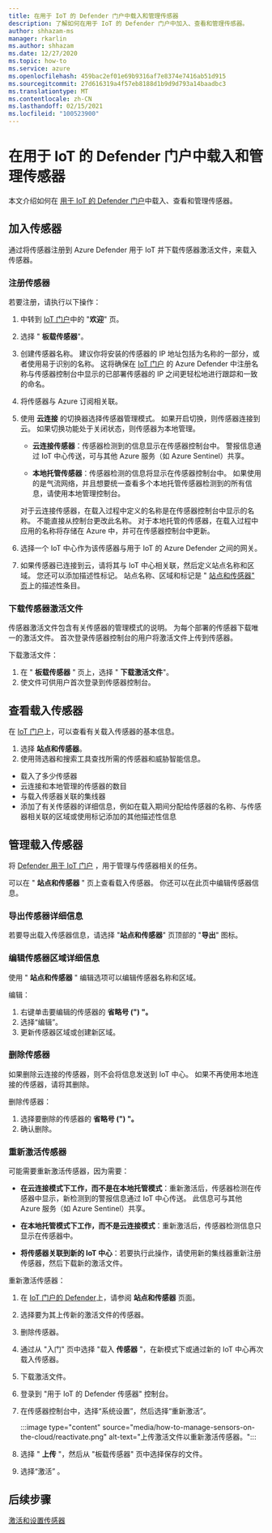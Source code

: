 ```yaml
---
title: 在用于 IoT 的 Defender 门户中载入和管理传感器
description: 了解如何在用于 IoT 的 Defender 门户中加入、查看和管理传感器。
author: shhazam-ms
manager: rkarlin
ms.author: shhazam
ms.date: 12/27/2020
ms.topic: how-to
ms.service: azure
ms.openlocfilehash: 459bac2ef01e69b9316af7e8374e7416ab51d915
ms.sourcegitcommit: 27d616319a4f57eb8188d1b9d9d793a14baadbc3
ms.translationtype: MT
ms.contentlocale: zh-CN
ms.lasthandoff: 02/15/2021
ms.locfileid: "100523900"
---
```

# <a name="onboard-and-manage-sensors-in-the-defender-for-iot-portal"></a>在用于 IoT 的 Defender 门户中载入和管理传感器

本文介绍如何在 [用于 IoT 的 Defender 门户](https://portal.azure.com/#blade/Microsoft_Azure_IoT_Defender/IoTDefenderDashboard/Getting_Started)中载入、查看和管理传感器。

## <a name="onboard-sensors"></a>加入传感器

通过将传感器注册到 Azure Defender 用于 IoT 并下载传感器激活文件，来载入传感器。

### <a name="register-the-sensor"></a>注册传感器

若要注册，请执行以下操作：

1. 中转到 [IoT 门户](https://portal.azure.com/#blade/Microsoft_Azure_IoT_Defender/IoTDefenderDashboard/Getting_Started)中的 "**欢迎**" 页。
1. 选择 " **板载传感器**"。
1. 创建传感器名称。 建议你将安装的传感器的 IP 地址包括为名称的一部分，或者使用易于识别的名称。 这将确保在 [IoT 门户](https://portal.azure.com/#blade/Microsoft_Azure_IoT_Defender/IoTDefenderDashboard/Getting_Started) 的 Azure Defender 中注册名称与传感器控制台中显示的已部署传感器的 IP 之间更轻松地进行跟踪和一致的命名。
1. 将传感器与 Azure 订阅相关联。
1. 使用 **云连接** 的切换器选择传感器管理模式。 如果开启切换，则传感器连接到云。 如果切换功能处于关闭状态，则传感器为本地管理。

   - **云连接传感器**：传感器检测到的信息显示在传感器控制台中。 警报信息通过 IoT 中心传送，可与其他 Azure 服务（如 Azure Sentinel）共享。

   - **本地托管传感器**：传感器检测的信息将显示在传感器控制台中。 如果使用的是气流网络，并且想要统一查看多个本地托管传感器检测到的所有信息，请使用本地管理控制台。

   对于云连接传感器，在载入过程中定义的名称是在传感器控制台中显示的名称。 不能直接从控制台更改此名称。 对于本地托管的传感器，在载入过程中应用的名称将存储在 Azure 中，并可在传感器控制台中更新。

1. 选择一个 IoT 中心作为该传感器与用于 IoT 的 Azure Defender 之间的网关。
1. 如果传感器已连接到云，请将其与 IoT 中心相关联，然后定义站点名称和区域。 您还可以添加描述性标记。 站点名称、区域和标记是 " [站点和传感器" 页](#view-onboarded-sensors)上的描述性条目。

### <a name="download-the-sensor-activation-file"></a>下载传感器激活文件

传感器激活文件包含有关传感器的管理模式的说明。 为每个部署的传感器下载唯一的激活文件。 首次登录传感器控制台的用户将激活文件上传到传感器。

下载激活文件：

1. 在 " **板载传感器** " 页上，选择 " **下载激活文件**"。
1. 使文件可供用户首次登录到传感器控制台。

## <a name="view-onboarded-sensors"></a>查看载入传感器

在 [IoT 门户](https://portal.azure.com/#blade/Microsoft_Azure_IoT_Defender/IoTDefenderDashboard/Getting_Started)上，可以查看有关载入传感器的基本信息。

1. 选择 **站点和传感器**。
1. 使用筛选器和搜索工具查找所需的传感器和威胁智能信息。

- 载入了多少传感器
- 云连接和本地管理的传感器的数目
- 与载入传感器关联的集线器
- 添加了有关传感器的详细信息，例如在载入期间分配给传感器的名称、与传感器相关联的区域或使用标记添加的其他描述性信息

## <a name="manage-onboarded-sensors"></a>管理载入传感器

将 [Defender 用于 IoT 门户](https://portal.azure.com/#blade/Microsoft_Azure_IoT_Defender/IoTDefenderDashboard/Getting_Started) ，用于管理与传感器相关的任务。

可以在 " **站点和传感器** " 页上查看载入传感器。 你还可以在此页中编辑传感器信息。

### <a name="export-sensor-details"></a>导出传感器详细信息

若要导出载入传感器信息，请选择 "**站点和传感器**" 页顶部的 "**导出**" 图标。

### <a name="edit-sensor-zone-details"></a>编辑传感器区域详细信息

使用 " **站点和传感器** " 编辑选项可以编辑传感器名称和区域。

编辑：

1. 右键单击要编辑的传感器的 **省略号 (") "。**
1. 选择“编辑”。
1. 更新传感器区域或创建新区域。

### <a name="delete-a-sensor"></a>删除传感器

如果删除云连接的传感器，则不会将信息发送到 IoT 中心。 如果不再使用本地连接的传感器，请将其删除。

删除传感器：

1. 选择要删除的传感器的 **省略号 (") "。**
1. 确认删除。

### <a name="reactivate-a-sensor"></a>重新激活传感器 

可能需要重新激活传感器，因为需要：

- **在云连接模式下工作，而不是在本地托管模式**：重新激活后，传感器检测在传感器中显示，新检测到的警报信息通过 IoT 中心传送。 此信息可与其他 Azure 服务（如 Azure Sentinel）共享。

- **在本地托管模式下工作，而不是云连接模式**：重新激活后，传感器检测信息只显示在传感器中。

- **将传感器关联到新的 IoT 中心**：若要执行此操作，请使用新的集线器重新注册传感器，然后下载新的激活文件。

重新激活传感器：

1. 在 [IoT 门户的 Defender](https://portal.azure.com/#blade/Microsoft_Azure_IoT_Defender/IoTDefenderDashboard/Getting_Started)上，请参阅 **站点和传感器** 页面。

2. 选择要为其上传新的激活文件的传感器。

3. 删除传感器。

4. 通过从 "入门" 页中选择 "载入 **传感器** "，在新模式下或通过新的 IoT 中心再次载入传感器。

5. 下载激活文件。

1. 登录到 "用于 IoT 的 Defender 传感器" 控制台。

7. 在传感器控制台中，选择“系统设置”，然后选择“重新激活”。

   :::image type="content" source="media/how-to-manage-sensors-on-the-cloud/reactivate.png" alt-text="上传激活文件以重新激活传感器。":::

8. 选择 " **上传** "，然后从 "板载传感器" 页中选择保存的文件。

9. 选择“激活”  。

## <a name="next-steps"></a>后续步骤

[激活和设置传感器](how-to-activate-and-set-up-your-sensor.md)
